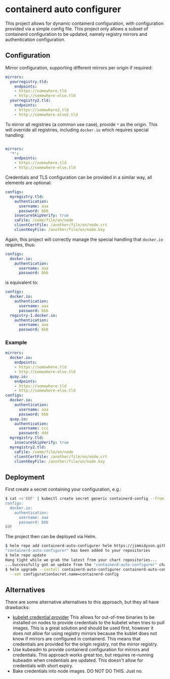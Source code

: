 <!--
 Copyright 2022 D2iQ, Inc. All rights reserved.
 SPDX-License-Identifier: Apache-2.0
-->

# containerd auto configurer

This project allows for dynamic containerd configuration, with configuration provided via a simple
config file. This project only allows a subset of containerd configuration to be updated, namely
registry mirrors and authentication configuration.

## Configuration

Mirror configuration, supporting different mirrors per origin if required:

```yaml
mirrors:
  yourregistry.tld:
    endpoints:
    - https://somewhere.tld
    - http://somewhere-else.tld
  yourregistry2.tld:
    endpoints:
    - https://somewhere2.tld
    - http://somewhere-else2.tld
```

To mirror all registries (a common use case), provide `*` as the origin. This will override all registries,
including `docker.io` which requires special handling:

```yaml

mirrors:
  '*':
    endpoints:
    - https://somewhere.tld
    - http://somewhere-else.tld
```

Credentials and TLS configuration can be provided in a similar way, all elements are optional:

```yaml
configs:
  myregistry.tld:
    authentication:
      username: aaa
      password: bbb
    insecureSkipVerify: true
    caFile: /some/file/on/node
    clientCertFile: /another/file/on/node.crt
    clientKeyFile: /another/file/on/node.key
```

Again, this project will correctly manage the special handling that `docker.io` requires, thus:

```yaml
configs:
  docker.io:
    authentication:
      username: aaa
      password: bbb
```

is equivalent to:

```yaml
configs:
  docker.io:
    authentication:
      username: aaa
      password: bbb
  registry-1.docker.io:
    authentication:
      username: aaa
      password: bbb
```

### Example

```yaml
mirrors:
  docker.io:
    endpoints:
    - https://somewhere.tld
    - http://somewhere-else.tld
  quay.io:
    endpoints:
    - https://somewhere.tld
    - http://somewhere-else.tld
configs:
  docker.io:
    authentication:
      username: aaa
      password: bbb
  quay.io:
    authentication:
      username: ccc
      password: ddd
  myregistry.tld:
    insecureSkipVerify: true
  myregistry2.tld:
    caFile: /some/file/on/node
    clientCertFile: /another/file/on/node.crt
    clientKeyFile: /another/file/on/node.key
```

## Deployment

First create a secret containing your configuration, e.g.:

```bash
$ cat <<'EOF' | kubectl create secret generic containerd-config --from-file=config.yaml=/dev/stdin
configs:
  docker.io:
    authentication:
      username: aaa
      password: bbb
EOF
```

The project then can be deployed via Helm.

```bash
$ helm repo add containerd-auto-configurer helm https://jimmidyson.github.io/containerd-auto-configurer/repo
"containerd-auto-configurer" has been added to your repositories
$ helm repo update
Hang tight while we grab the latest from your chart repositories...
...Successfully got an update from the "containerd-auto-configurer" chart repository
$ helm upgrade --install containerd-auto-configurer containerd-auto-configurer/containerd-auto-configurer \
  --set configurationSecret.name=containerd-config
```

## Alternatives

There are some alternative alternatives to this approach, but they all have drawbacks:

-   [kubelet credential provider](https://kubernetes.io/docs/tasks/kubelet-credential-provider/kubelet-credential-provider/#installing-plugins-on-nodes)
    This allows for out-of-tree binaries to be installed on nodes to provide credentials to the kubelet when
    tries to pull images. This is a great solution and should be used first, however it does not allow
    for using registry mirrors because the kublet does not know if mirrors are configured in containerd. This
    means that credentials are provided for the origin registry, not the mirror registry.
-   Use kubeadm to provide containerd configuration for mirrors and credentials. This approach works great too, but
    requires re-running kubeadm when credentials are updated. This doesn't allow for credentials with short expiry.
-   Bake credentials into node images. DO NOT DO THIS. Just no.
